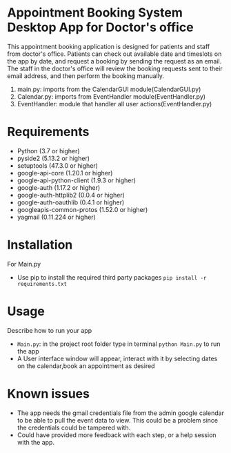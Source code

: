 # Appointment Booking System Desktop App for Doctor's office
This appointment booking application is designed for patients and staff from doctor's office. Patients can check out available date and timeslots on the app by date, and request a booking by sending the request as an email. The staff in the doctor's office will review the booking requests sent to their email address, and then perform the booking manually. 

1) main.py: imports from the CalendarGUI module(CalendarGUI.py)
2) Calendar.py: imports from EventHandler module(EventHandler.py) 
3) EventHandler: module that handler all user actions(EventHandler.py)

# Requirements
- Python (3.7 or higher)
- pyside2 (5.13.2 or higher)
- setuptools (47.3.0 or higher)
- google-api-core (1.20.1 or higher)
- google-api-python-client (1.9.3 or higher)
- google-auth (1.17.2 or higher)
- google-auth-httplib2 (0.0.4 or higher)
- google-auth-oauthlib (0.4.1 or higher)
- googleapis-common-protos (1.52.0 or higher)
- yagmail (0.11.224 or higher)

# Installation
For Main.py
- Use pip to install the required third party packages `pip install -r requirements.txt`

# Usage
Describe how to run your app
- `Main.py`: in the project root folder type in terminal `python Main.py` to run the app
- A User interface window will appear, interact with it by selecting dates on the calendar,book an appointment as desired

# Known issues
- The app needs the gmail credentials file from the admin google calendar to be able to pull the event data to view. This could be a problem since the credentials could be tampered with.
- Could have provided more feedback with each step, or a help session with the app.

